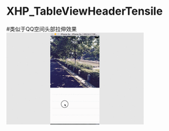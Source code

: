 # XHP_TableViewHeaderTensile
#类似于QQ空间头部拉伸效果<br>
![image](https://github.com/ResearchLove/XHP_TableViewHeaderTensile/blob/master/XHP_TableViewHeaderTensile/Resources/tableViewHeaderTensile.gif)
